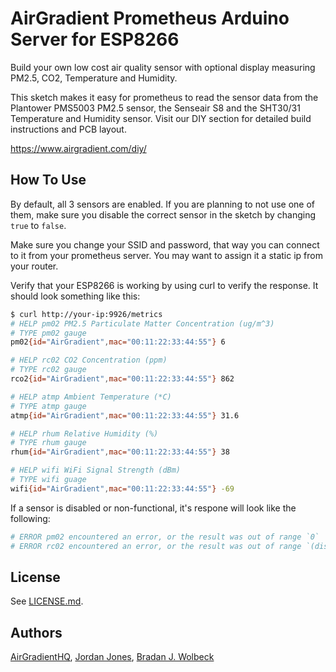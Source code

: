 # AirGradient Prometheus Arduino Server for ESP8266

Build your own low cost air quality sensor with optional display measuring PM2.5, CO2, Temperature and Humidity.

This sketch makes it easy for prometheus to read the sensor data from the Plantower PMS5003 PM2.5 sensor, the Senseair S8 and the SHT30/31 Temperature and Humidity sensor. Visit our DIY section for detailed build instructions and PCB layout.

https://www.airgradient.com/diy/

## How To Use

By default, all 3 sensors are enabled. If you are planning to not use one of them, make sure you disable the correct sensor in the sketch by changing `true` to `false`.

Make sure you change your SSID and password, that way you can connect to it from your prometheus server. You may want to assign it a static ip from your router.

Verify that your ESP8266 is working by using curl to verify the response. It should look something like this:

```sh
$ curl http://your-ip:9926/metrics
# HELP pm02 PM2.5 Particulate Matter Concentration (ug/m^3)
# TYPE pm02 gauge
pm02{id="AirGradient",mac="00:11:22:33:44:55"} 6

# HELP rc02 CO2 Concentration (ppm)
# TYPE rc02 gauge
rco2{id="AirGradient",mac="00:11:22:33:44:55"} 862

# HELP atmp Ambient Temperature (*C)
# TYPE atmp gauge
atmp{id="AirGradient",mac="00:11:22:33:44:55"} 31.6

# HELP rhum Relative Humidity (%)
# TYPE rhum gauge
rhum{id="AirGradient",mac="00:11:22:33:44:55"} 38

# HELP wifi WiFi Signal Strength (dBm)
# TYPE wifi guage
wifi{id="AirGradient",mac="00:11:22:33:44:55"} -69
```

If a sensor is disabled or non-functional, it's respone will look like the following:

```sh
# ERROR pm02 encountered an error, or the result was out of range `0`
# ERROR rc02 encountered an error, or the result was out of range `(disabled)`
```

## License

See [LICENSE.md](LICENSE.md).

## Authors

[AirGradientHQ](https://github.com/airgradienthq/),
[Jordan Jones](https://github.com/kashalls),
[Bradan J. Wolbeck](https://www.compaqdisc.com/)